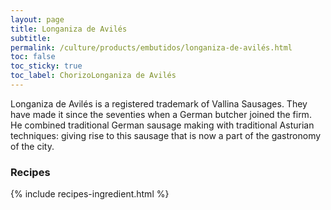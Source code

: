 ```yaml
---
layout: page
title: Longaniza de Avilés
subtitle: 
permalink: /culture/products/embutidos/longaniza-de-avilés.html
toc: false
toc_sticky: true
toc_label: ChorizoLonganiza de Avilés
---
```

Longaniza de Avilés is a registered trademark of Vallina Sausages. They have made it since the seventies when a German butcher joined the firm. He combined traditional German sausage making with traditional Asturian techniques: giving rise to this sausage that is now a part of the gastronomy of the city.

### Recipes

{% include recipes-ingredient.html %}